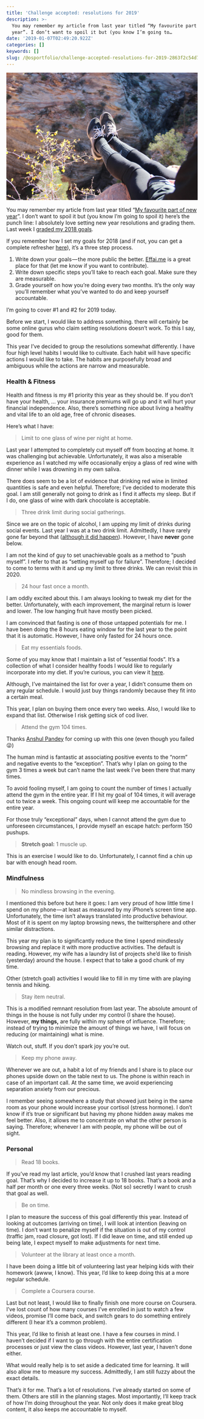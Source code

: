 ```yaml
---
title: 'Challenge accepted: resolutions for 2019'
description: >-
  You may remember my article from last year titled “My favourite part of new
  year”. I don’t want to spoil it but (you know I’m going to…
date: '2019-01-07T02:49:20.922Z'
categories: []
keywords: []
slug: /@osportfolio/challenge-accepted-resolutions-for-2019-2863f2c54d72
---
```


![](img/1__yAufzcD__hsBKIYIjyG____lA.jpeg)

You may remember my article from last year titled “[My favourite part of new year](https://medium.com/effai-me/my-favourite-part-of-new-year-c043c0e69e97)”. I don’t want to spoil it but (you know I’m going to spoil it) here’s the punch line: I absolutely love setting new year resolutions and grading them. Last week I [graded my 2018 goals](https://medium.com/effai-me/grading-my-resolutions-for-2018-68c4d7a43c8).

If you remember how I set my goals for 2018 (and if not, you can get a complete refresher [here](https://medium.com/effai-me/commitments-for-2018-8e10476e7640)), it’s a three step process.

1.  Write down your goals — the more public the better. [Effai.me](https://blog.effai.me) is a great place for that (let me know if you want to contribute).
2.  Write down specific steps you’ll take to reach each goal. Make sure they are measurable.
3.  Grade yourself on how you’re doing every two months. It’s the only way you’ll remember what you’ve wanted to do and keep yourself accountable.

I’m going to cover #1 and #2 for 2019 today.

Before we start, I would like to address something. there will certainly be some online gurus who claim setting resolutions doesn’t work. To this I say, good for them.

This year I’ve decided to group the resolutions somewhat differently. I have four high level habits I would like to cultivate. Each habit will have specific actions I would like to take. The habits are purposefully broad and ambiguous while the actions are narrow and measurable.

### Health & Fitness

Health and fitness is my #1 priority this year as they should be. If you don’t have your health, … your insurance premiums will go up and it will hurt your financial independence. Also, there’s something nice about living a healthy and vital life to an old age, free of chronic diseases.

Here’s what I have:

> Limit to one glass of wine per night at home.

Last year I attempted to completely cut myself off from boozing at home. It was challenging but achievable. Unfortunately, it was also a miserable experience as I watched my wife occasionally enjoy a glass of red wine with dinner while I was drowning in my own saliva.

There does seem to be a lot of evidence that drinking red wine in limited quantities is safe and even helpful. Therefore; I’ve decided to moderate this goal. I am still generally not going to drink as I find it affects my sleep. But if I do, one glass of wine with dark chocolate is acceptable.

> Three drink limit during social gatherings.

Since we are on the topic of alcohol, I am upping my limit of drinks during social events. Last year I was at a two drink limit. Admittedly, I have rarely gone far beyond that ([although it did happen](https://medium.com/effai-me/if-actions-reflect-values-what-does-it-say-about-you-f40b49020bee)). However, I have **never** gone below.

I am not the kind of guy to set unachievable goals as a method to “push myself”. I refer to that as “setting myself up for failure”. Therefore; I decided to come to terms with it and up my limit to three drinks. We can revisit this in 2020.

> 24 hour fast once a month.

I am oddly excited about this. I am always looking to tweak my diet for the better. Unfortunately, with each improvement, the marginal return is lower and lower. The low hanging fruit have mostly been picked.

I am convinced that fasting is one of those untapped potentials for me. I have been doing the 8 hours eating window for the last year to the point that it is automatic. However, I have only fasted for 24 hours once.

> Eat my essentials foods.

Some of you may know that I maintain a list of “essential foods”. It’s a collection of what I consider healthy foods I would like to regularly incorporate into my diet. If you’re curious, you can view it [here](https://docs.google.com/spreadsheets/d/1xERd6yRashPwdCRUNfLWkuBZG2DjBP-qynFAHQ0suMU/edit?usp=sharing).

Although, I’ve maintained the list for over a year, I didn’t consume them on any regular schedule. I would just buy things randomly because they fit into a certain meal.

This year, I plan on buying them once every two weeks. Also, I would like to expand that list. Otherwise I risk getting sick of cod liver.

> Attend the gym 104 times.

Thanks [Anshul Pandey](https://medium.com/u/64cadfefc04c) for coming up with this one (even though you failed 😜)

The human mind is fantastic at associating positive events to the “norm” and negative events to the “exception”. That’s why I plan on going to the gym 3 times a week but can’t name the last week I’ve been there that many times.

To avoid fooling myself, I am going to count the number of times I actually attend the gym in the entire year. If I hit my goal of 104 times, it will average out to twice a week. This ongoing count will keep me accountable for the entire year.

For those truly “exceptional” days, when I cannot attend the gym due to unforeseen circumstances, I provide myself an escape hatch: perform 150 pushups.

> **Stretch goal:** 1 muscle up.

This is an exercise I would like to do. Unfortunately, I cannot find a chin up bar with enough head room.

### Mindfulness

> No mindless browsing in the evening.

I mentioned this before but here it goes: I am very proud of how little time I spend on my phone — at least as measured by my iPhone’s screen time app. Unfortunately, the time isn’t always translated into productive behaviour. Most of it is spent on my laptop browsing news, the twittersphere and other similar distractions.

This year my plan is to significantly reduce the time I spend mindlessly browsing and replace it with more productive activities. The default is reading. However, my wife has a laundry list of projects she’d like to finish (yesterday) around the house. I expect that to take a good chunk of my time.

Other (stretch goal) activities I would like to fill in my time with are playing tennis and hiking.

> Stay item neutral.

This is a modified remnant resolution from last year. The absolute amount of things in the house is not fully under my control (I share the house). However, **my things,** are fully within my sphere of influence. Therefore; instead of trying to minimize the amount of things we have, I will focus on reducing (or maintaining) what is mine.

Watch out, stuff. If you don’t spark joy you’re out.

> Keep my phone away.

Whenever we are out, a habit a lot of my friends and I share is to place our phones upside down on the table next to us. The phone is within reach in case of an important call. At the same time, we avoid experiencing separation anxiety from our precious.

I remember seeing somewhere a study that showed just being in the same room as your phone would increase your cortisol (stress hormone). I don’t know if it’s true or significant but having my phone hidden away makes me feel better. Also, it allows me to concentrate on what the other person is saying. Therefore; whenever I am with people, my phone will be out of sight.

### Personal

> Read 18 books.

If you’ve read my last article, you’d know that I crushed last years reading goal. That’s why I decided to increase it up to 18 books. That’s a book and a half per month or one every three weeks. (Not so) secretly I want to crush that goal as well.

> Be on time.

I plan to measure the success of this goal differently this year. Instead of looking at outcomes (arriving on time), I will look at intention (leaving on time). I don’t want to penalize myself if the situation is out of my control (traffic jam, road closure, got lost). If I did leave on time, and still ended up being late, I expect myself to make adjustments for next time.

> Volunteer at the library at least once a month.

I have been doing a little bit of volunteering last year helping kids with their homework (awww, I know). This year, I’d like to keep doing this at a more regular schedule.

> Complete a Coursera course.

Last but not least, I would like to finally finish one more course on Coursera. I’ve lost count of how many courses I’ve enrolled in just to watch a few videos, promise I’ll come back, and switch gears to do something entirely different (I hear it’s a common problem).

This year, I’d like to finish at least one. I have a few courses in mind. I haven’t decided if I want to go through with the entire certification processes or just view the class videos. However, last year, I haven’t done either.

What would really help is to set aside a dedicated time for learning. It will also allow me to measure my success. Admittedly, I am still fuzzy about the exact details.

That’s it for me. That’s a lot of resolutions. I’ve already started on some of them. Others are still in the planning stages. Most importantly, I’ll keep track of how I’m doing throughout the year. Not only does it make great blog content, it also keeps me accountable to myself.